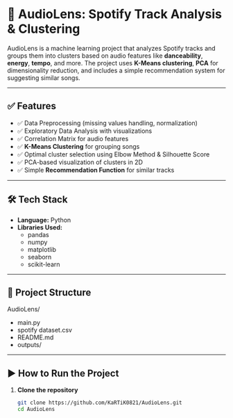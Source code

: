 # 🎵 AudioLens: Spotify Track Analysis & Clustering

AudioLens is a machine learning project that analyzes Spotify tracks and groups them into clusters based on audio features like **danceability**, **energy**, **tempo**, and more. The project uses **K-Means clustering**, **PCA** for dimensionality reduction, and includes a simple recommendation system for suggesting similar songs.

---

## ✅ Features
- ✅ Data Preprocessing (missing values handling, normalization)
- ✅ Exploratory Data Analysis with visualizations
- ✅ Correlation Matrix for audio features
- ✅ **K-Means Clustering** for grouping songs
- ✅ Optimal cluster selection using Elbow Method & Silhouette Score
- ✅ PCA-based visualization of clusters in 2D
- ✅ Simple **Recommendation Function** for similar tracks

---

## 🛠 Tech Stack
- **Language:** Python
- **Libraries Used:**
  - pandas
  - numpy
  - matplotlib
  - seaborn
  - scikit-learn

---

## 📂 Project Structure
AudioLens/
- main.py 
- spotify dataset.csv 
- README.md 
- outputs/ 


---

## ▶️ How to Run the Project

1. **Clone the repository**
   ```bash
   git clone https://github.com/KaRTiK0821/AudioLens.git
   cd AudioLens
